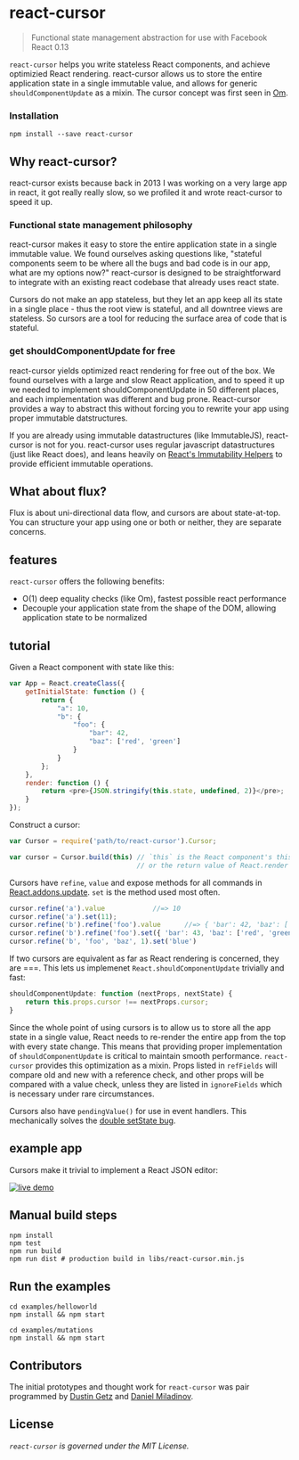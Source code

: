 react-cursor
===============

> Functional state management abstraction for use with Facebook React 0.13

`react-cursor` helps you write stateless React components, and achieve optimizied React rendering. react-cursor allows us to store the entire application state in a single immutable value, and allows for generic `shouldComponentUpdate` as a mixin. The cursor concept was first seen in [Om](https://github.com/swannodette/om/wiki/Cursors).

### Installation
`npm install --save react-cursor`

## Why react-cursor?

react-cursor exists because back in 2013 I was working on a very large app in react, it got really really slow, so we profiled it and wrote react-cursor to speed it up.


### Functional state management philosophy

react-cursor makes it easy to store the entire application state in a single immutable value. We found ourselves asking questions like, "stateful components seem to be where all the bugs and bad code is in our app, what are my options now?" react-cursor is designed to be straightforward to integrate with an existing react codebase that already uses react state.

Cursors do not make an app stateless, but they let an app keep all its state in a single place - thus the root view is stateful, and all downtree views are stateless. So cursors are a tool for reducing the surface area of code that is stateful.

### get shouldComponentUpdate for free

react-cursor yields optimized react rendering for free out of the box. We found ourselves with a large and slow React application, and to speed it up we needed to implement shouldComponentUpdate in 50 different places, and each implementation was different and bug prone. React-cursor provides a way to abstract this without forcing you to rewrite your app using proper immutable datstructures.

If you are already using immutable datastructures (like ImmutableJS), react-cursor is not for you. react-cursor uses regular javascript datastructures (just like React does), and leans heavily on [React's Immutability Helpers](https://facebook.github.io/react/docs/update.html) to provide efficient immutable operations.

## What about flux?

Flux is about uni-directional data flow, and cursors are about state-at-top. You can structure your app using one or both or neither, they are separate concerns.


## features

`react-cursor` offers the following benefits:

 * O(1) deep equality checks (like Om), fastest possible react performance
 * Decouple your application state from the shape of the DOM, allowing application state to be normalized

## tutorial

Given a React component with state like this:

```js
var App = React.createClass({
    getInitialState: function () {
        return {
            "a": 10,
            "b": {
                "foo": {
                    "bar": 42,
                    "baz": ['red', 'green']
                }
            }
        };
    },
    render: function () {
        return <pre>{JSON.stringify(this.state, undefined, 2)}</pre>;
    }
});
```

Construct a cursor:

```js
var Cursor = require('path/to/react-cursor').Cursor;

var cursor = Cursor.build(this) // `this` is the React component's this pointer
                                // or the return value of React.render
```

Cursors have `refine`, `value` and expose methods for all commands in [React.addons.update](http://facebook.github.io/react/docs/update.html#available-commands). `set` is the method used most often.

```js
cursor.refine('a').value            //=> 10
cursor.refine('a').set(11);
cursor.refine('b').refine('foo').value      //=> { 'bar': 42, 'baz': ['red', 'green'] }
cursor.refine('b').refine('foo').set({ 'bar': 43, 'baz': ['red', 'green'] })
cursor.refine('b', 'foo', 'baz', 1).set('blue')
```

If two cursors are equivalent as far as React rendering is concerned, they are ===. This lets us implemenet `React.shouldComponentUpdate` trivially and fast:

```js
shouldComponentUpdate: function (nextProps, nextState) {
    return this.props.cursor !== nextProps.cursor;
}
```

Since the whole point of using cursors is to allow us to store all the app state in a single value, React needs to re-render the entire app from the top with every state change. This means that providing proper implementation of `shouldComponentUpdate` is critical to maintain smooth performance. `react-cursor` provides this optimization as a mixin. Props listed in `refFields` will compare old and new with a reference check, and other props will be compared with a value check, unless they are listed in `ignoreFields` which is necessary under rare circumstances.

Cursors also have `pendingValue()` for use in event handlers. This mechanically solves the [double setState bug](https://github.com/facebook/react/issues/122).

## example app

Cursors make it trivial to implement a React JSON editor:

[![live demo](https://raw.githubusercontent.com/dustingetz/react-json-editor/master/docs/_assets/json-editor.png)](http://react-json-editor.bitballoon.com/examples/react-state-editor/webapp/)

## Manual build steps

```
npm install
npm test
npm run build
npm run dist # production build in libs/react-cursor.min.js
```

## Run the examples

```
cd examples/helloworld
npm install && npm start
```

```
cd examples/mutations
npm install && npm start
```

## Contributors

The initial prototypes and thought work for `react-cursor` was pair programmed by [Dustin Getz](https://github.com/dustingetz) and [Daniel Miladinov](https://github.com/danielmiladinov).

## License

_`react-cursor` is governed under the MIT License._
